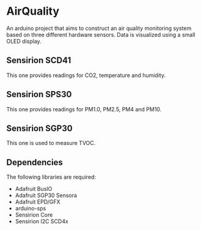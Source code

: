 # AirQuality

An arduino project that aims to construct an air quality monitoring system based on three different hardware sensors. Data is visualized using a small OLED display.

## Sensirion SCD41

This one provides readings for CO2, temperature and humidity.

## Sensirion SPS30

This one provides readings for PM1.0, PM2.5, PM4 and PM10.

## Sensirion SGP30

This one is used to measure TVOC.

## Dependencies

The following libraries are required:
- Adafruit BusIO
- Adafruit SGP30 Sensora
- Adafruit EPD/GFX
- arduino-sps
- Sensirion Core
- Sensirion I2C SCD4x
